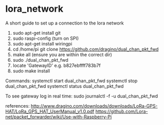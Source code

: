 # lora_network
A short guide to set up a connection to the lora network 

1. sudo apt-get install git
2. sudo raspi-config (turn on SPI)
3. sudo apt-get install wiringpi
4. cd /home/pi git clone https://github.com/dragino/dual_chan_pkt_fwd
5. make all (ensure you are within the correct dir)
6. sudo ./dual_chan_pkt_fwd
7. locate 'GatewayID' e.g. b827ebffff783b7f
8. sudo make install

Commands:
systemctl start dual_chan_pkt_fwd
systemctl stop dual_chan_pkt_fwd
systemctl status dual_chan_pkt_fwd

To see gateway log in real time:
sudo journalctl -f -u dual_chan_pkt_fwd

references: 
http://www.dragino.com/downloads/downloads/LoRa-GPS-HAT/LoRa_GPS_HAT_UserManual_v1.0.pdf
https://github.com/Lora-net/packet_forwarder/wiki/Use-with-Raspberry-Pi
